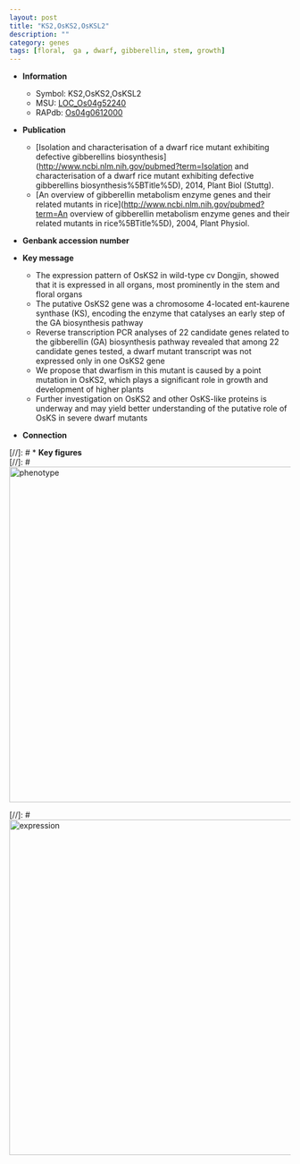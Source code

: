 ```yaml
---
layout: post
title: "KS2,OsKS2,OsKSL2"
description: ""
category: genes
tags: [floral,  ga , dwarf, gibberellin, stem, growth]
---
```


* **Information**  
    + Symbol: KS2,OsKS2,OsKSL2  
    + MSU: [LOC_Os04g52240](http://rice.plantbiology.msu.edu/cgi-bin/ORF_infopage.cgi?orf=LOC_Os04g52240)  
    + RAPdb: [Os04g0612000](http://rapdb.dna.affrc.go.jp/viewer/gbrowse_details/irgsp1?name=Os04g0612000)  

* **Publication**  
    + [Isolation and characterisation of a dwarf rice mutant exhibiting defective gibberellins biosynthesis](http://www.ncbi.nlm.nih.gov/pubmed?term=Isolation and characterisation of a dwarf rice mutant exhibiting defective gibberellins biosynthesis%5BTitle%5D), 2014, Plant Biol (Stuttg).
    + [An overview of gibberellin metabolism enzyme genes and their related mutants in rice](http://www.ncbi.nlm.nih.gov/pubmed?term=An overview of gibberellin metabolism enzyme genes and their related mutants in rice%5BTitle%5D), 2004, Plant Physiol.

* **Genbank accession number**  

* **Key message**  
    + The expression pattern of OsKS2 in wild-type cv Dongjin, showed that it is expressed in all organs, most prominently in the stem and floral organs
    + The putative OsKS2 gene was a chromosome 4-located ent-kaurene synthase (KS), encoding the enzyme that catalyses an early step of the GA biosynthesis pathway
    + Reverse transcription PCR analyses of 22 candidate genes related to the gibberellin (GA) biosynthesis pathway revealed that among 22 candidate genes tested, a dwarf mutant transcript was not expressed only in one OsKS2 gene
    + We propose that dwarfism in this mutant is caused by a point mutation in OsKS2, which plays a significant role in growth and development of higher plants
    + Further investigation on OsKS2 and other OsKS-like proteins is underway and may yield better understanding of the putative role of OsKS in severe dwarf mutants

* **Connection**  

[//]: # * **Key figures**  
[//]: # <img src="http://funRiceGenes.github.io/images/KS2.pheno.png" alt="phenotype"  style="width: 600px;"/>

[//]: # <img src="http://funRiceGenes.github.io/images/KS2.exp.png" alt="expression"  style="width: 600px;"/>



